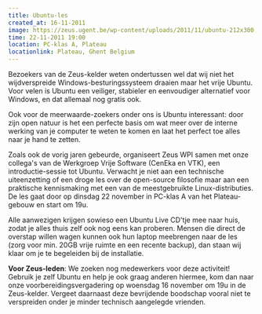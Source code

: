 ```yaml
---
title: Ubuntu-les
created_at: 16-11-2011
image: https://zeus.ugent.be/wp-content/uploads/2011/11/ubuntu-212x300.png
time: 22-11-2011 19:00
location: PC-klas A, Plateau
locationlink: Plateau, Ghent Belgium
---
```


Bezoekers van de Zeus-kelder weten ondertussen wel dat wij niet het wijdverspreide Windows-besturingssysteem draaien maar het vrije Ubuntu. Voor velen is Ubuntu een veiliger, stabieler en eenvoudiger alternatief voor Windows, en dat allemaal nog gratis ook.

Ook voor de meerwaarde-zoekers onder ons is Ubuntu interessant: door zijn open natuur is het een perfecte basis om wat meer over de interne werking van je computer te weten te komen en laat het perfect toe alles naar je hand te zetten.

Zoals ook de vorig jaren gebeurde, organiseert Zeus WPI samen met onze collega's van de Werkgroep Vrije Software (CenEka en VTK), een introductie-sessie tot Ubuntu. Verwacht je niet aan een technische uiteenzetting of een droge les over de open-source filosofie maar aan een praktische kennismaking met een van de meestgebruikte Linux-distributies. De les gaat door op dinsdag 22 november in PC-klas A van het Plateau-gebouw en start om 19u.

Alle aanwezigen krijgen sowieso een Ubuntu Live CD'tje mee naar huis, zodat je alles thuis zelf ook nog eens kan proberen. Mensen die direct de overstap willen wagen kunnen ook hun laptop meebrengen naar de les (zorg voor min. 20GB vrije ruimte en een recente backup), dan staan wij klaar om je te begeleiden bij de installatie.

**Voor Zeus-leden**: We zoeken nog medewerkers voor deze activiteit! Gebruik je zelf Ubuntu en help je ook graag anderen hiermee, kom dan naar onze voorbereidingsvergadering op woensdag 16 november om 19u in de Zeus-kelder. Vergeet daarnaast deze bevrijdende boodschap vooral niet te verspreiden onder je minder technisch aangelegde vrienden.
